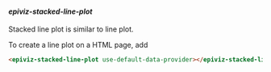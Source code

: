 #### _**epiviz-stacked-line-plot**_

Stacked line plot is similar to line plot.

To create a line plot on a HTML page, add

```html
<epiviz-stacked-line-plot use-default-data-provider></epiviz-stacked-line-plot>
```



